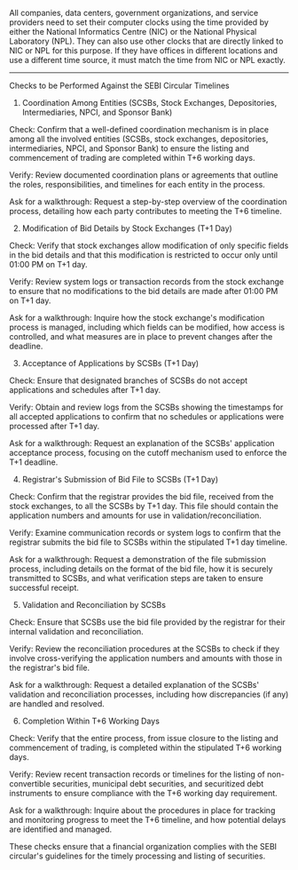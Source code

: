 All companies, data centers, government organizations, and service providers need to set their computer clocks using the time provided by either the National Informatics Centre (NIC) or the National Physical Laboratory (NPL). They can also use other clocks that are directly linked to NIC or NPL for this purpose. If they have offices in different locations and use a different time source, it must match the time from NIC or NPL exactly.

-----

Checks to be Performed Against the SEBI Circular Timelines

1. Coordination Among Entities (SCSBs, Stock Exchanges, Depositories, Intermediaries, NPCI, and Sponsor Bank)

Check: Confirm that a well-defined coordination mechanism is in place among all the involved entities (SCSBs, stock exchanges, depositories, intermediaries, NPCI, and Sponsor Bank) to ensure the listing and commencement of trading are completed within T+6 working days.

Verify: Review documented coordination plans or agreements that outline the roles, responsibilities, and timelines for each entity in the process.

Ask for a walkthrough: Request a step-by-step overview of the coordination process, detailing how each party contributes to meeting the T+6 timeline.



2. Modification of Bid Details by Stock Exchanges (T+1 Day)

Check: Verify that stock exchanges allow modification of only specific fields in the bid details and that this modification is restricted to occur only until 01:00 PM on T+1 day.

Verify: Review system logs or transaction records from the stock exchange to ensure that no modifications to the bid details are made after 01:00 PM on T+1 day.

Ask for a walkthrough: Inquire how the stock exchange's modification process is managed, including which fields can be modified, how access is controlled, and what measures are in place to prevent changes after the deadline.



3. Acceptance of Applications by SCSBs (T+1 Day)

Check: Ensure that designated branches of SCSBs do not accept applications and schedules after T+1 day.

Verify: Obtain and review logs from the SCSBs showing the timestamps for all accepted applications to confirm that no schedules or applications were processed after T+1 day.

Ask for a walkthrough: Request an explanation of the SCSBs' application acceptance process, focusing on the cutoff mechanism used to enforce the T+1 deadline.



4. Registrar's Submission of Bid File to SCSBs (T+1 Day)

Check: Confirm that the registrar provides the bid file, received from the stock exchanges, to all the SCSBs by T+1 day. This file should contain the application numbers and amounts for use in validation/reconciliation.

Verify: Examine communication records or system logs to confirm that the registrar submits the bid file to SCSBs within the stipulated T+1 day timeline.

Ask for a walkthrough: Request a demonstration of the file submission process, including details on the format of the bid file, how it is securely transmitted to SCSBs, and what verification steps are taken to ensure successful receipt.



5. Validation and Reconciliation by SCSBs

Check: Ensure that SCSBs use the bid file provided by the registrar for their internal validation and reconciliation.

Verify: Review the reconciliation procedures at the SCSBs to check if they involve cross-verifying the application numbers and amounts with those in the registrar's bid file.

Ask for a walkthrough: Request a detailed explanation of the SCSBs' validation and reconciliation processes, including how discrepancies (if any) are handled and resolved.



6. Completion Within T+6 Working Days

Check: Verify that the entire process, from issue closure to the listing and commencement of trading, is completed within the stipulated T+6 working days.

Verify: Review recent transaction records or timelines for the listing of non-convertible securities, municipal debt securities, and securitized debt instruments to ensure compliance with the T+6 working day requirement.

Ask for a walkthrough: Inquire about the procedures in place for tracking and monitoring progress to meet the T+6 timeline, and how potential delays are identified and managed.



These checks ensure that a financial organization complies with the SEBI circular's guidelines for the timely processing and listing of securities.

